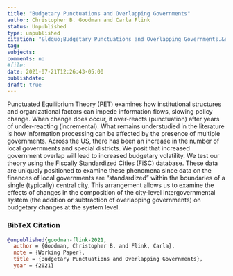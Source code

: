```yaml
---
title: "Budgetary Punctuations and Overlapping Governments"
author: Christopher B. Goodman and Carla Flink
status: Unpublished
type: unpublished
citation: "&ldquo;Budgetary Punctuations and Overlapping Governments.&rdquo;"
tag:
subjects:
comments: no
#file:
date: 2021-07-21T12:26:43-05:00
publishdate:
draft: true
---
```


Punctuated Equilibrium Theory (PET) examines how institutional structures and organizational factors can impede information flows, slowing policy change. When change does occur, it over-reacts (punctuation) after years of under-reacting (incremental). What remains understudied in the literature is how information processing can be affected by the presence of multiple governments. Across the US, there has been an increase in the number of local governments and special districts. We posit that increased government overlap will lead to increased budgetary volatility. We test our theory using the Fiscally Standardized Cities (FiSC) database. These data are uniquely positioned to examine these phenomena since data on the finances of local governments are “standardized” within the boundaries of a single (typically) central city. This arrangement allows us to examine the effects of changes in the composition of the city-level intergovernmental system (the addition or subtraction of overlapping governments) on budgetary changes at the system level.

### BibTeX Citation
```bib
@unpublished{goodman-flink-2021,
  author = {Goodman, Christopher B. and Flink, Carla},
  note = {Working Paper},
  title = {Budgetary Punctuations and Overlapping Governments},
  year = {2021}
```
